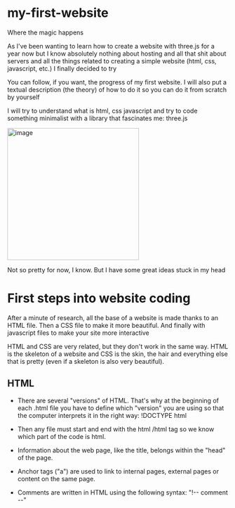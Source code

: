# my-first-website
Where the magic happens

As I've been wanting to learn how to create a website with three.js for a year now but I know absolutely nothing about hosting and all that shit about servers and all the things related to creating a simple website (html, css, javascript, etc.) I finally decided to try

You can follow, if you want, the progress of my first website. I will also put a textual description (the theory) of how to do it so you can do it from scratch by yourself

I will try to understand what is html, css javascript and try to code something minimalist with a library that fascinates me: three.js

<img width="300" class="center" alt="image" src="https://user-images.githubusercontent.com/84352348/227739002-bdf966bc-6809-4066-9e69-d09c6e0ea12d.png">

Not so pretty for now, I know. But I have some great ideas stuck in my head


<h1> First steps into website coding </h1>

<p> After a minute of research, all the base of a website is made thanks to an HTML file. Then a CSS file to make it more beautiful. And finally with javascript files to make your site more interactive  </p>

<p> HTML and CSS are very related, but they don't work in the same way. HTML is the skeleton of a website and CSS is the skin, the hair and everything else that is pretty (even if a skeleton is also very beautiful). </p>

<h2> HTML </h2>

- There are several "versions" of HTML. That's why at the beginning of each .html file you have to define which "version" you are using so that the computer interprets it in the right way: !DOCTYPE html 

- Then any file must start and end with the html /html tag so we know which part of the code is html.

- Information about the web page, like the title, belongs within the "head" of the page.

- Anchor tags ("a") are used to link to internal pages, external pages or content on the same page.
- Comments are written in HTML using the following syntax: "!-- comment --"
